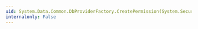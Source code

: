 ```yaml
---
uid: System.Data.Common.DbProviderFactory.CreatePermission(System.Security.Permissions.PermissionState)
internalonly: False
---
```

